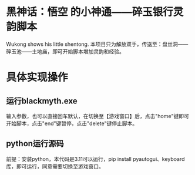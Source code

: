 # 黑神话：悟空 的小神通——碎玉银行灵韵脚本
Wukong shows his little shentong.
本项目只为解放双手，传送至：盘丝洞——碎玉池——土地庙，即可开始脚本增加灵韵和经验。
# 具体实现操作
## 运行blackmyth.exe
输入参数，也可以直接回车默认，在切换至【游戏窗口】后，点击"home"键即可开始脚本，点击"end"键暂停，点击"delete"键停止脚本。
## python运行源码
前提：安装python，本代码是3.11可以运行，pip install pyautogui、keyboard库，即可运行，同意需要切换至游戏窗口。
